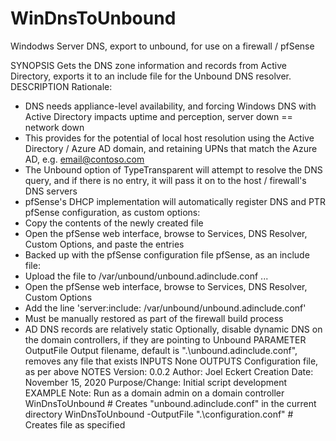 # WinDnsToUnbound
Windodws Server DNS, export to unbound, for use on a firewall / pfSense

SYNOPSIS
  Gets the DNS zone information and records from Active Directory, exports it to an include file for the Unbound DNS resolver.
DESCRIPTION
  Rationale:
  * DNS needs appliance-level availability, and forcing Windows DNS with Active Directory impacts uptime and perception, server down == network down
  * This provides for the potential of local host resolution using the Active Directory / Azure AD domain, and retaining UPNs that match the Azure AD, e.g. email@contoso.com
  * The Unbound option of TypeTransparent will attempt to resolve the DNS query, and if there is no entry, it will pass it on to the host / firewall's DNS servers
  * pfSense's DHCP implementation will automatically register DNS and PTR
  pfSense configuration, as custom options:
  * Copy the contents of the newly created file
  * Open the pfSense web interface, browse to Services, DNS Resolver, Custom Options, and paste the entries
  * Backed up with the pfSense configuration file
  pfSense, as an include file:
  * Upload the file to /var/unbound/unbound.adinclude.conf ...
  * Open the pfSense web interface, browse to Services, DNS Resolver, Custom Options
  * Add the line 'server:include: /var/unbound/unbound.adinclude.conf'
  * Must be manually restored as part of the firewall build process
  * AD DNS records are relatively static
  Optionally, disable dynamic DNS on the domain controllers, if they are pointing to Unbound
PARAMETER OutputFile
  Output filename, default is ".\unbound.adinclude.conf", removes any file that exists
INPUTS
  None
OUTPUTS
  Configuration file, as per above
NOTES
  Version:        0.0.2
  Author:         Joel Eckert
  Creation Date:  November 15, 2020
  Purpose/Change: Initial script development
EXAMPLE
  Note: Run as a domain admin on a domain controller
  WinDnsToUnbound                                       # Creates "unbound.adinclude.conf" in the current directory
  WinDnsToUnbound -OutputFile ".\configuration.conf"    # Creates file as specified
